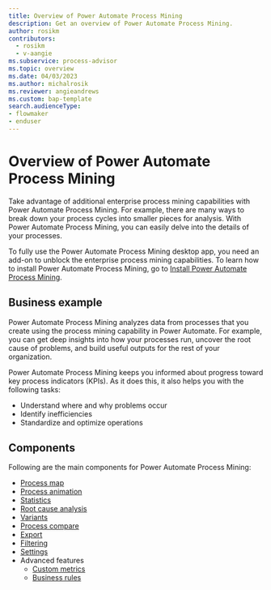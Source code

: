 ```yaml
---
title: Overview of Power Automate Process Mining
description: Get an overview of Power Automate Process Mining.
author: rosikm
contributors:
  - rosikm
  - v-aangie
ms.subservice: process-advisor
ms.topic: overview
ms.date: 04/03/2023
ms.author: michalrosik
ms.reviewer: angieandrews
ms.custom: bap-template
search.audienceType:
- flowmaker
- enduser
---
```


# Overview of Power Automate Process Mining

Take advantage of additional enterprise process mining capabilities with Power Automate Process Mining. For example, there are many ways to break down your process cycles into smaller pieces for analysis. With Power Automate Process Mining, you can easily delve into the details of your processes.

To fully use the Power Automate Process Mining desktop app, you need an add-on to unblock the enterprise process mining capabilities. To learn how to install Power Automate Process Mining, go to [Install Power Automate Process Mining](how-to-start-with-minit-desktop-application.md).

## Business example

Power Automate Process Mining analyzes data from processes that you create using the process mining capability in Power Automate. For example, you can get deep insights into how your processes run, uncover the root cause of problems, and build useful outputs for the rest of your organization.

Power Automate Process Mining keeps you informed about progress toward key process indicators (KPIs). As it does this, it also helps you with the following tasks:

- Understand where and why problems occur
- Identify inefficiencies
- Standardize and optimize operations

## Components

Following are the main components for Power Automate Process Mining:

- [Process map](process-map.md)
- [Process animation](process-animation.md)
- [Statistics](statistics.md)
- [Root cause analysis](root-cause-analysis-overview.md)
- [Variants](variants.md)
- [Process compare](process-compare-compliance.md)
- [Export](export.md)
- [Filtering](filtering.md)
- [Settings](settings.md)
- Advanced features
    - [Custom metrics](custom-metrics.md)
    - [Business rules](business-rules.md)

